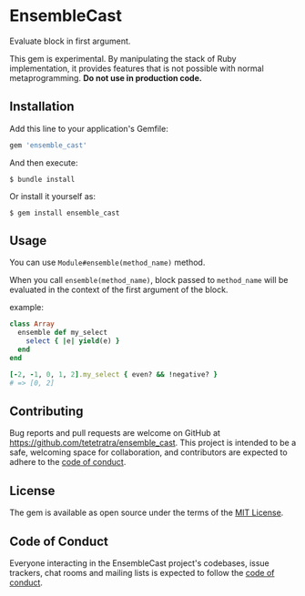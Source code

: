 # EnsembleCast

Evaluate block in first argument.

This gem is experimental.
By manipulating the stack of Ruby implementation, it provides features that is not possible with normal metaprogramming.
**Do not use in production code.**

## Installation

Add this line to your application's Gemfile:

```ruby
gem 'ensemble_cast'
```

And then execute:

    $ bundle install

Or install it yourself as:

    $ gem install ensemble_cast

## Usage

You can use `Module#ensemble(method_name)` method.

When you call `ensemble(method_name)`,
block passed to `method_name` will be evaluated in the context of the first argument of the block.

example:

```ruby
class Array
  ensemble def my_select
    select { |e| yield(e) }
  end
end

[-2, -1, 0, 1, 2].my_select { even? && !negative? }
# => [0, 2]
```

<!-- ## Development -->

<!-- After checking out the repo, run `bin/setup` to install dependencies. You can also run `bin/console` for an interactive prompt that will allow you to experiment. -->

<!-- To install this gem onto your local machine, run `bundle exec rake install`. To release a new version, update the version number in `version.rb`, and then run `bundle exec rake release`, which will create a git tag for the version, push git commits and the created tag, and push the `.gem` file to [rubygems.org](https://rubygems.org). -->

## Contributing

Bug reports and pull requests are welcome on GitHub at https://github.com/tetetratra/ensemble_cast. This project is intended to be a safe, welcoming space for collaboration, and contributors are expected to adhere to the [code of conduct](https://github.com/tetetratra/ensemble_cast/blob/main/CODE_OF_CONDUCT.md).

## License

The gem is available as open source under the terms of the [MIT License](https://opensource.org/licenses/MIT).

## Code of Conduct

Everyone interacting in the EnsembleCast project's codebases, issue trackers, chat rooms and mailing lists is expected to follow the [code of conduct](https://github.com/[USERNAME]/ensemble_cast/blob/main/CODE_OF_CONDUCT.md).
